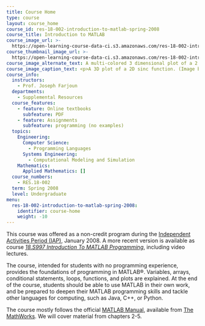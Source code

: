 ```yaml
---
title: Course Home
type: course
layout: course_home
course_id: res-18-002-introduction-to-matlab-spring-2008
course_title: Introduction to MATLAB
course_image_url: >-
  https://open-learning-course-data-ci.s3.amazonaws.com/res-18-002-introduction-to-matlab-spring-2008/830547395aefdce81c5e4f16624d5c3b_res-18-002s08.jpg
course_thumbnail_image_url: >-
  https://open-learning-course-data-ci.s3.amazonaws.com/res-18-002-introduction-to-matlab-spring-2008/e961bbc20206a77085b91bc54baee908_res-18-002s08-th.jpg
course_image_alternate_text: A multi-colored 3 dimensional plot of a 2 dimensional sinc function.
course_image_caption_text: <p>A 3D plot of a 2D sinc function. (Image by MIT OpenCourseWare.)</p>
course_info:
  instructors:
    - Prof. Joseph Farjoun
  departments:
    - Supplemental Resources
  course_features:
    - feature: Online textbooks
      subfeature: PDF
    - feature: Assignments
      subfeature: programming (no examples)
  topics:
    Engineering:
      Computer Science:
        - Programming Languages
      Systems Engineering:
        - Computational Modeling and Simulation
    Mathematics:
      Applied Mathematics: []
  course_numbers:
    - RES.18-002
  term: Spring 2008
  level: Undergraduate
menu:
  res-18-002-introduction-to-matlab-spring-2008:
    identifier: course-home
    weight: -10
---
```

This course was offered as a non-credit program during the [Independent Activities Period (IAP)](http://web.mit.edu/iap/about/index.html), January 2008. A more recent version is available as course [_18.S997 Introduction To MATLAB Programming_](./resolveuid/df24ba19002e5b0339ab8ace6e254ffd), including video lectures.

The course, intended for students with no programming experience, provides the foundations of programming in MATLAB®. Variables, arrays, conditional statements, loops, functions, and plots are explained. At the end of the course, students should be able to use MATLAB in their own work, and be prepared to deepen their MATLAB programming skills and tackle other languages for computing, such as Java, C++, or Python.

The course mostly follows the official [MATLAB Manual](http://www.mathworks.com/access/helpdesk/help/pdf_doc/matlab/getstart.pdf), available from [The MathWorks](http://www.mathworks.com/). We will cover material from chapters 2-5.
